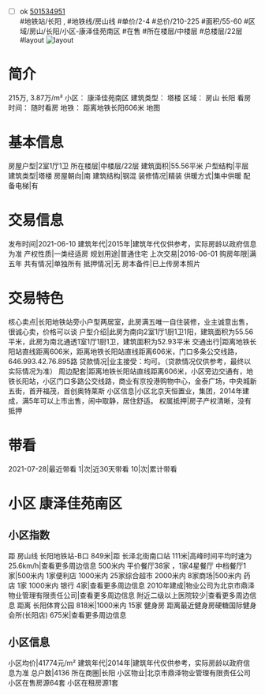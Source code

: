 - [ ] ok [501534951](https://bj.5i5j.com/ershoufang/501534951.html)  
 #地铁站/长阳 ,  #地铁线/房山线
#单价/2-4 #总价/210-225 #面积/55-60   #区域/房山/长阳/小区-康泽佳苑南区 #在售 #所在楼层/中楼层 #总楼层/22层 #layout 
![layout](http://image2a.5i5j.com/scm/HOUSE_CUSTOMER/1d1d96072f6a435aa6cb390907c66c52.jpg_P5.jpg) 
# 简介 
 215万,  3.87万/m² 
小区： 康泽佳苑南区
建筑类型： 塔楼
区域： 房山 长阳
看房时间： 随时看房
地铁： 距离地铁长阳606米 地图
# 基本信息 
 房屋户型|2室1厅1卫
所在楼层|中楼层/22层
建筑面积|55.56平米
户型结构|平层
建筑类型|塔楼
房屋朝向|南
建筑结构|钢混
装修情况|精装
供暖方式|集中供暖
配备电梯|有
# 交易信息 
 发布时间|2021-06-10
建筑年代|2015年|建筑年代仅供参考，实际房龄以政府信息为准
产权性质|一类经适房
规划用途|普通住宅
上次交易|2016-06-01
购房年限|满五年
共有情况|单独所有
抵押情况|无
房本备件|已上传房本照片
# 交易特色 
 核心卖点|长阳地铁站旁小户型两居室，此房满五唯一自住装修，业主诚意出售，很诚心卖，价格可以谈
户型介绍|此房为南向2室1厅1厨1卫1阳，建筑面积为55.56平米，此房为南北通透1室1厅1厨1卫，建筑面积为52.93平米
交通出行|距离地铁长阳站直线距离606米，距离地铁长阳站直线距离606米，门口多条公交线路，646.993.42.76.895路
贷款情况|业主接受：均可。（贷款情况仅供参考，最终以实际情况为准）
周边配套|距离地铁长阳站直线距离606米，小区旁边交通有，地铁长阳站，小区门口多路公交线路，商业有京投港购物中心，金泰广场，中央城新五街，首开福茂，首创奥特莱斯
小区信息|小区北京天恒置业，集团，2014年建成，满5年可以上市出售，闹中取静，居住舒适。
权属抵押|房子产权清晰，没有抵押
# 带看 
 2021-07-28|最近带看	 1|次|近30天带看	 10|次|累计带看
# 小区 康泽佳苑南区
## 小区指数 
 距 房山线 长阳地铁站-B口 849米|距 长泽北街南口站 111米|高峰时间平均时速为25.6km/h|查看更多周边信息
500米内 平价餐厅38家 ，1家4星餐厅
中档餐厅1家|500米内 1家便利店
1000米内 25家综合超市
2000米内 8家商场|500米内 药店 1家
1000米内 银行 4家|查看更多周边信息
2010年建成|物业公司为北京市鼎泽物业管理有限责任公司|查看更多周边信息
附近二级以上医院较少|查看更多周边信息
距离 长阳体育公园 818米|1000米内 15家 健身房
距离最近健身房硬糖国际健身会所(长阳店) 675米|查看更多周边信息
## 小区信息 
 小区均价|41774元/m²
建筑年代|2014年|建筑年代仅供参考，实际房龄以政府信息为准
总户数|4136
所在商圈|长阳
小区物业|北京市鼎泽物业管理有限责任公司
小区在售房源64套
小区在租房源1套
